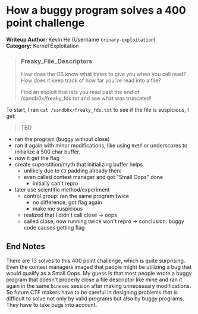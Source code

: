 # How a buggy program solves a 400 point challenge
**Writeup Author:** Kevin He (Username `trinary-exploitation`)  
**Category:** Kernel Exploitation
> ### Freaky_File_Descriptors
> How does the OS know what bytes to give you when you call read? How does it keep track of how far you've read into a file?
> 
> Find an exploit that lets you read past the end of /sandb0x/freaky_fds.txt and see what was truncated!

To start, I ran `cat /sandb0x/freaky_fds.txt` to see if the file is suspicious, I get:
> TBD

- ran the program (buggy without close)
- ran it again with minor modifications, like using `0x5f` or underscores to initialize a 500 char buffer.
- now it get the flag
- create superstition/myth that initializing buffer helps
    - unlikely due to `C3` padding already there
    - even called contest manager and got "Small Oops" done
        - initially can't repro
- later use scientific method/experiment
    - control group: ran the same program twice
        - no difference, got flag again
        - make me suspicious
    - realized that I didn't call close -> oops
    - called close, now running twice won't repro -> conclusion: buggy code causes getting flag

## End Notes
There are 13 solves to this 400 point challenge, which is quite surprising. Even the contest managers imaged that people might be utilizing a bug that would qualify as a Small Oops. My guess is that most people wrote a buggy program that doesn't properly close a file descriptor like mine and ran it again in the same `binexec` session after making unnecessary modifications. So future CTF makers have to be careful in designing problems that is difficult to solve not only by valid programs but also by buggy programs. They have to take bugs into account.
